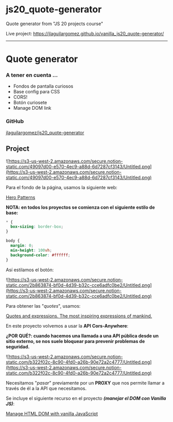 # js20_quote-generator
Quote generator from "JS 20 projects course"

Live project: https://jlaguilargomez.github.io/vanilla_js20_quote-generator/

-----
# Quote generator

### A tener en cuenta ...

- Fondos de pantalla curiosos
- Base config para CSS
- CORS!
- Botón curiosete
- Manage DOM link

### GitHub

[jlaguilargomez/js20_quote-generator](https://github.com/jlaguilargomez/js20_quote-generator)

## Project

![https://s3-us-west-2.amazonaws.com/secure.notion-static.com/49097d00-e570-4ec9-a88d-6d7287cf3143/Untitled.png](https://s3-us-west-2.amazonaws.com/secure.notion-static.com/49097d00-e570-4ec9-a88d-6d7287cf3143/Untitled.png)

Para el fondo de la página, usamos la siguiente web:

[Hero Patterns](https://www.heropatterns.com/)

**NOTA: en todos los proyectos se comienza con el siguiente estilo de base:**

```css
* {
  box-sizing: border-box;
}

body {
  margin: 0;
  min-height: 100vh;
  background-color: #ffffff;
}
```

Así estilamos el botón:

![https://s3-us-west-2.amazonaws.com/secure.notion-static.com/2b863874-bf0d-4d39-b32c-cce6adfc0be2/Untitled.png](https://s3-us-west-2.amazonaws.com/secure.notion-static.com/2b863874-bf0d-4d39-b32c-cce6adfc0be2/Untitled.png)

Para obtener las "*quotes*", usamos:

[Quotes and expressions. The most inspiring expressions of mankind.](https://forismatic.com/en/api/)

En este proyecto volvemos a usar la **API Cors-Anywhere**:

[](https://cors-anywhere.herokuapp.com/)

**¿POR QUÉ?: cuando hacemos una llamada a una API pública desde un sitio externo, se nos suele bloquear para prevenir problemas de seguridad.**

![https://s3-us-west-2.amazonaws.com/secure.notion-static.com/b322f02c-8c90-4fd0-a26b-90e72a2c4777/Untitled.png](https://s3-us-west-2.amazonaws.com/secure.notion-static.com/b322f02c-8c90-4fd0-a26b-90e72a2c4777/Untitled.png)

Necesitamos "*pasar*" previamente por un **PROXY** que nos permite llamar a través de él a la API que necesitamos.

Se incluye el siguiente recurso en el proyecto ***(manejar el DOM con Vanilla JS)***:

[Manage HTML DOM with vanilla JavaScript](https://htmldom.dev/)
